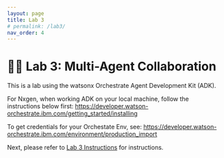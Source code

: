 ```yaml
---
layout: page
title: Lab 3
# permalink: /lab3/
nav_order: 4
---
```

🧑‍💼 Lab 3: Multi-Agent Collaboration
=================================================================================

This is a lab using the watsonx Orchestrate Agent Development Kit (ADK).

For Nxgen, when working ADK on your local machine, follow the instructions below first: https://developer.watson-orchestrate.ibm.com/getting_started/installing

To get credentials for your Orchestate Env, see:
https://developer.watson-orchestrate.ibm.com/environment/production_import

Next, please refer to [Lab 3 Instructions](./pdfs/Using%20Collaborator%20Agents%20to%20Implement%20a%20Healthcare%20Insurance%20Provider%20AI%20Agent.pdf) for instructions.
